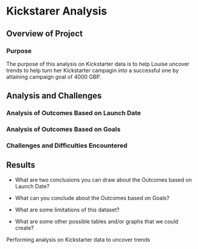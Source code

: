 # Kickstarer Analysis

## Overview of Project

### Purpose
The purpose of this analysis on Kickstarter data is to help Louise uncover trends to help turn her Kickstarter campagin into a successful one by attaining campaign goal of 4000 GBP.

## Analysis and Challenges


### Analysis of Outcomes Based on Launch Date

### Analysis of Outcomes Based on Goals

### Challenges and Difficulties Encountered

## Results

- What are two conclusions you can draw about the Outcomes based on Launch Date?

- What can you conclude about the Outcomes based on Goals?

- What are some limitations of this dataset?

- What are some other possible tables and/or graphs that we could create?

Performing analysis on Kickstarter data to uncover trends
